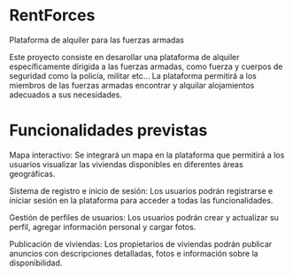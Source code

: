 # RentForces
Plataforma de alquiler para las fuerzas armadas

Este proyecto consiste en desarollar una plataforma de alquiler específicamente dirigida a las fuerzas armadas, como fuerza y cuerpos de seguridad como la policía, militar etc... La plataforma permitirá a los miembros de las fuerzas armadas encontrar y alquilar alojamientos adecuados a sus necesidades.

# Funcionalidades previstas

Mapa interactivo: Se integrará un mapa en la plataforma que permitirá a los usuarios visualizar las viviendas disponibles en diferentes áreas geográficas.

Sistema de registro e inicio de sesión: Los usuarios podrán registrarse e iniciar sesión en la plataforma para acceder a todas las funcionalidades.

Gestión de perfiles de usuarios: Los usuarios podrán crear y actualizar su perfil, agregar información personal y cargar fotos.

Publicación de viviendas: Los propietarios de viviendas podrán publicar anuncios con descripciones detalladas, fotos e información sobre la disponibilidad.
